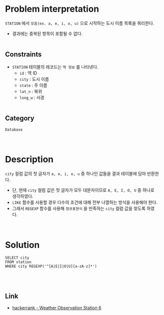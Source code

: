 # Problem interpretation
`STATION` 에서 `모음(ex. a, e, i, o, u)` 으로 시작하는 도시 이름 목록을 쿼리한다.
- 결과에는 중복된 항목이 포함될 수 없다.
<br/><br/>

## Constraints
- `STATION` 테이블의 레코드는 `역 정보` 를 나타낸다.
    - `id` : 역 ID
    - `city` : 도시 이름
    - `state` : 주 이름
    - `lat_n` : 북위
    - `long_w` : 서경
<br/><br/>

## Category
`Database`
<br/><br/><br/>

# Description
`city` 컬럼 값의 첫 글자가 `a, e, i, o, u` 중 하나인 값들을 결과 테이블에 담아 반환한다.
- 단, 현재 `city` 컬럼 값은 첫 글자가 모두 대문자이므로 `A, E, I, O, U` 중 하나로 생각하였다.
- `LIKE` 함수를 사용할 경우 다수의 조건에 대해 전부 나열하는 방식을 사용해야 한다.
- 그래서 `REGEXP` 함수를 사용해 `정규표현식` 을 만족하는 `city` 컬럼 값을 찾도록 하였다.
<br/><br/><br/>

# Solution
```mysql
SELECT city
FROM station
WHERE city REGEXP('^[A|E|I|O|U][a-zA-z]*')
```
<br/><br/>

## Link
- [hackerrank - Weather Observation Station 6](https://www.hackerrank.com/challenges/weather-observation-station-6/problem?isFullScreen=true)